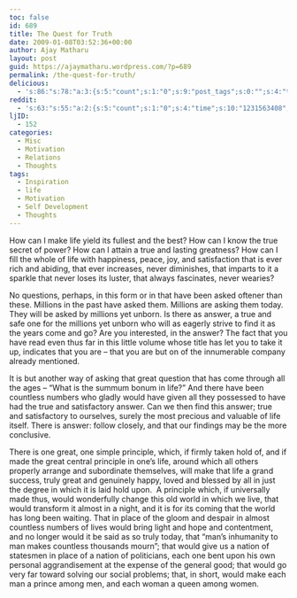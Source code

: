 ```yaml
---
toc: false
id: 689
title: The Quest for Truth
date: 2009-01-08T03:52:36+00:00
author: Ajay Matharu
layout: post
guid: https://ajaymatharu.wordpress.com/?p=689
permalink: /the-quest-for-truth/
delicious:
  - 's:86:"s:78:"a:3:{s:5:"count";s:1:"0";s:9:"post_tags";s:0:"";s:4:"time";s:10:"1231563407";}";";'
reddit:
  - 's:63:"s:55:"a:2:{s:5:"count";s:1:"0";s:4:"time";s:10:"1231563408";}";";'
ljID:
  - 152
categories:
  - Misc
  - Motivation
  - Relations
  - Thoughts
tags:
  - Inspiration
  - life
  - Motivation
  - Self Development
  - Thoughts
---
```

How can I make life yield its fullest and the best? How can I know the true secret of power? How can I attain a true and lasting greatness? How can I fill the whole of life with happiness, peace, joy, and satisfaction that is ever rich and abiding, that ever increases, never diminishes, that imparts to it a sparkle that never loses its luster, that always fascinates, never wearies?

No questions, perhaps, in this form or in that have been asked oftener than these. Millions in the past have asked them. Millions are asking them today. They will be asked by millions yet unborn. Is there as answer, a true and safe one for the millions yet unborn who will as eagerly strive to find it as the years come and go? Are you interested, in the answer? The fact that you have read even thus far in this little volume whose title has let you to take it up, indicates that you are &#8211; that you are but on of the innumerable company already mentioned.

It is but another way of asking that great question that has come through all the ages &#8211; &#8220;What is the summum bonum in life?&#8221; And there have been countless numbers who gladly would have given all they possessed to have had the true and satisfactory answer. Can we then find this answer; true and satisfactory to ourselves, surely the most precious and valuable of life itself. There is answer: follow closely, and that our findings may be the more conclusive.

There is one great, one simple principle, which, if firmly taken hold of, and if made the great central principle in one&#8217;s life, around which all others properly arrange and subordinate themselves, will make that life a grand success, truly great and genuinely happy, loved and blessed by all in just the degree in which it is laid hold upon.  A principle which, if universally made thus, would wonderfully change this old world in which we live, that would transform it almost in a night, and it is for its coming that the world has long been waiting. That in place of the gloom and despair in almost countless numbers of lives would bring light and hope and contentment, and no longer would it be said as so truly today, that &#8220;man&#8217;s inhumanity to man makes countless thousands mourn&#8221;; that would give us a nation of statesmen in place of a nation of politicians, each one bent upon his own personal aggrandisement at the expense of the general good; that would go very far toward solving our social problems; that, in short, would make each man a prince among men, and each woman a queen among women.
